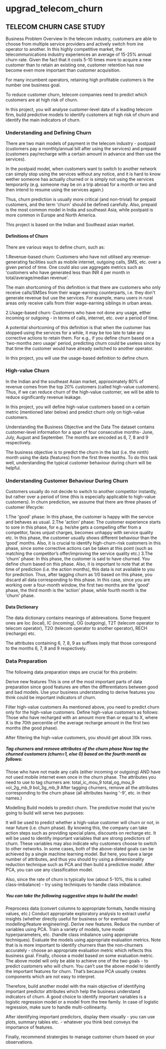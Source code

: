 # upgrad_telecom_churn

## TELECOM CHURN CASE STUDY
Business Problem Overview In the telecom industry, customers are able to choose from multiple service providers and actively switch from ine operator to another. In this highly competitive market, the telecommunications industry experiences an average of 15-25% annual churn rate. Given the fact that it costs 5-10 times more to acquire a new customer than to retain an existing one, customer retention has now become even more important than customer acquisition.

For many incumbent operators, retaining high profitable customers is the number one business goal.

To reduce customer churn, telecom companies need to predict which customers are at high risk of churn.

In this project, you will analyse customer-level data of a leading telecom firm, build predictive models to identify customers at high risk of churn and identify the main indicators of churn.

### Understanding and Defining Churn
There are two main models of payment in the telecom industry - postpaid (customers pay a monthly/annual bill after using the services) and prepaid (customers pay/recharge with a certain amount in advance and then use the services).

In the postpaid model, when customers want to switch to another network can simply stop using the services without any notice, and it is hard to know wether someone has actually churned or is simply not using the services temporarily (e.g. someone may be on a trip abroad for a month or two and then intend to resume using the services again.)

Thus, churn prediction is usually more critical (and non-trivial) for prepaid customers, and the term 'churn' should be defined carefully. Also, prepaid is the most common model in India and southeast Asia, while postpaid is more common in Europe and North America.

This project is based on the Indian and Southeast asian market.

#### Definitions of Churn
There are various ways to define churn, such as:

1.Revenue-based churn: Customers who have not utilised any revenue-generating facilities such as mobile internet, outgoing calls, SMS, etc. over a given period of time. One could also use aggregate metrics such as 'customers who have generated less than INR 4 per month in total/average/median revenue'.

The main shortcoming of this definition is that there are customers who only receive calls/SMSes from their wage-earning counterparts, i.e. they don't generate revenue but use the services. For example, manu users in rural areas only receive calls from thier wage-earning siblings in urban areas.

2.Usage-based churn: Customers who have not done any usage, either incoming or outgoing - in terms of calls, internet, etc. over a period of time.

A potential shortcoming of this definition is that when the customer has stopped using the services for a while, it may be too late to take any corrective actions to retain them. For e.g., if you define churn based on a 'two-months zero usage' period, predicting churn could be useless since by that time the customer would have already switched to another operator.

In this project, you will use the usage-based definition to define churn.

### High-value Churn
In the Indian and the southeast Asian market, approximately 80% of revenue comes from the top 20% customers (called high-value customers). Thus, if we can reduce churn of the high-value customer, we will be able to reduce significantly revenue leakage.

In this project, you will define high-value customers based on a certain metric (mentioned later below) and predict churn only on high-value customers.

Understanding the Business Objective and the Data The dataset contains customer-level information for a span of four consecutive months- June, July, August and September. The months are encoded as 6, 7, 8 and 9 respectively.

The business objective is to predict the churn in the last (i.e. the ninth) month using the data (features) from the first three months. To do this task well, understanding the typical customer behaviour during churn will be helpful.

### Understanding Customer Behaviour During Churn
Customers usually do not decide to switch to another competitor instantly, but rather over a period of time (this is especially applicable to high-value customers). In churn prediction, we assume that there are three phases of customer lifecycle:

1.The 'good' phase: In this phase, the customer is happy with the service and behaves as usual. 
2.The 'action' phase: The customer experience starts to sore in this phase, for e.g. he/she gets a compelling offer from a competitor, faces unjust charges, becomes unhappy with service quality etc. In this phase, the customer usually shows different behaviour than the ‘good’ months. Also, it is crucial to identify high-churn-risk customers in this phase, since some corrective actions can be taken at this point (such as matching the competitor’s offer/improving the service quality etc.)
3.The 'churn' phase: In this phase, the customer is said to have churned. You define churn based on this phase. Also, it is important to note that at the time of prediction (i.e. the action months), this data is not available to you for prediction. Thus, after tagging churn as 1/0 based on this phase, you discard all data corresponding to this phase. In this case, since you are working over a four-month window, the first two months are the 'good' phase, the third month is the 'action' phase, while fourth month is the 'churn' phase.

#### Data Dictionary
The data dictionary contains meanings of abbrevations. Some frequent ones are loc (local), IC (incoming), OG (outgoing), T2T (telecom operator to telecom operator), T2O (telecom operator to another operator), RECH (recharge) etc.

The attributes containing 6, 7, 8, 9 as suffixes imply that those correspond to the months 6, 7, 8 and 9 respectively.

### Data Preparation
The following data preparation steps are crucial for this probelm:

Derive new features This is one of the most important parts of data preparation since good features are often the differentiators between good and bad models. Use your business understanding to derive features you think could be important indicators of churn.

Filter high-value customers As mentioned above, you need to predict churn only for the high-value customers. Define high-value customers as follows: Those who have recharged with an amount more than or equal to X, where X is the 70th percentile of the average recharge amount in the first two months (the good phase).

After filtering the high-value customers, you should get about 30k rows.

##### Tag churners and remove attributes of the churn phase Now tag the churned customers (churn=1, else 0) based on the fourth month as follows:

Those who have not made any calls (either incoming or outgoing) AND have not used mobile internet even once in the churn phase. The attributes you need to use to tag churners are: total_ic_mou_9 total_og_mou_9 vol_2g_mb_9 bol_3g_mb_9 After tagging churners, remove all the attributes corresponding to the churn phase (all attributes having '-9', etc. in their names.)

Modelling Build models to predict churn. The predictive model that you’re going to build will serve two purposes:

It will be used to predict whether a high-value customer will churn or not, in near future (i.e. churn phase). By knowing this, the company can take action steps such as providing special plans, discounts on recharge etc. It will be used to identify important variables that are strong predictors of churn. These variables may also indicate why customers choose to switch to other networks. In some cases, both of the above-stated goals can be achieved by a single machine learning model. But here, you have a large number of attributes, and thus you should try using a dimensionality reduction technique such as PCA and then build a predictive model. After PCA, you can use any classification model.

Also, since the rate of churn is typically low (about 5-10%, this is called class-imbalance) - try using techniques to handle class imbalance.

##### You can take the following suggestive steps to build the model:

Preprocess data (convert columns to appropriate formats, handle missing values, etc.) Conduct appropriate exploratory analysis to extract useful insights (whether directly useful for business or for eventual modelling/feature engineering). Derive new features. Reduce the number of variables using PCA. Train a variety of models, tune model hyperparameters, etc. (handle class imbalance using appropriate techniques). Evaluate the models using appropriate evaluation metrics. Note that is is more important to identify churners than the non-churners accurately - choose an appropriate evaluation metric which reflects this business goal. Finally, choose a model based on some evaluation metric. The above model will only be able to achieve one of the two goals - to predict customers who will churn. You can’t use the above model to identify the important features for churn. That’s because PCA usually creates components which are not easy to interpret.

Therefore, build another model with the main objective of identifying important predictor attributes which help the business understand indicators of churn. A good choice to identify important variables is a logistic regression model or a model from the tree family. In case of logistic regression, make sure to handle multi-collinearity.

After identifying important predictors, display them visually - you can use plots, summary tables etc. - whatever you think best conveys the importance of features.

Finally, recommend stratergies to manage customer churn based on your observations.
